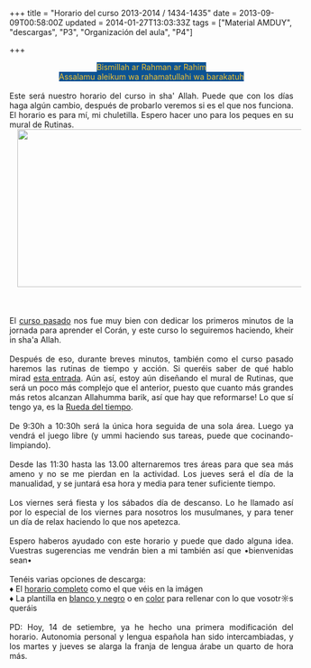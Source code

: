 +++
title = "Horario del curso 2013-2014 / 1434-1435"
date = 2013-09-09T00:58:00Z
updated = 2014-01-27T13:03:33Z
tags = ["Material AMDUY", "descargas", "P3", "Organización del aula", "P4"]

+++

<div dir="ltr" style="text-align: left;" trbidi="on"><div style="text-align: center;"><span style="background-color: #0b5394; color: #f1c232;">Bismillah ar Rahman ar Rahim</span></div><div style="text-align: center;"><span style="background-color: #0b5394; color: #f1c232;">Assalamu aleikum wa rahamatullahi wa barakatuh</span></div><div style="text-align: center;"><br /></div><div style="text-align: justify;">Este será nuestro horario del curso in sha' Allah. Puede que con los días haga algún cambio, después de probarlo veremos si es el que nos funciona. El horario es para mí, mi chuletilla. Espero hacer uno para los peques en su mural de Rutinas.</div><div style="text-align: center;"><div class="separator" style="clear: both; text-align: center;"><a href="http://2.bp.blogspot.com/-6tk-1mrGu4w/Ui0GFDqumEI/AAAAAAAAFvE/E6K2x51ANLs/s1600/horario.png" imageanchor="1" style="margin-left: 1em; margin-right: 1em;"><img border="0" src="http://2.bp.blogspot.com/-6tk-1mrGu4w/Ui0GFDqumEI/AAAAAAAAFvE/E6K2x51ANLs/s1600/horario.png" height="280" width="640" /></a></div><br /><a name='more'></a><br /></div><div class="separator" style="clear: both; text-align: center;"></div><div style="text-align: center;"><br /></div><div style="text-align: justify;">El <a href="http://almadrassadenoura.blogspot.com/2012/08/horario-curso-2012-2013.html">curso pasado</a> nos fue muy bien con dedicar los primeros minutos de la jornada para aprender el Corán, y este curso lo seguiremos haciendo, kheir in sha'a Allah.&nbsp;</div><div style="text-align: justify;"><br /></div><div style="text-align: justify;">Después de eso, durante breves minutos, también como el curso pasado haremos las rutinas de tiempo y acción. Si queréis saber de qué hablo mirad <a href="http://almadrassadenoura.blogspot.com/2011/11/rutinas-diarias.html">esta entrada</a>. Aún así, estoy aún diseñando el mural de Rutinas, que será un poco más complejo que el anterior, puesto que cuanto más grandes más retos alcanzan Allahumma barik, así que hay que reformarse! Lo que sí tengo ya, es la&nbsp;<a href="http://almadrassadenoura.blogspot.com/2013/08/la-rueda-del-tiempo.html">Rueda del tiempo</a>.</div><div style="text-align: justify;"><br /></div><div style="text-align: justify;">De 9:30h a 10:30h será la única hora seguida de una sola área. Luego ya vendrá el juego libre (y ummi haciendo sus tareas, puede que cocinando-limpiando).</div><div style="text-align: justify;"><br /></div><div style="text-align: justify;">Desde las 11:30 hasta las 13.00 alternaremos tres áreas para que sea más ameno y no se me pierdan en la actividad. Los jueves será el día de la manualidad, y se juntará esa hora y media para tener suficiente tiempo.<br /><br />Los viernes será fiesta y los sábados día de descanso. Lo he llamado así por lo especial de los viernes para nosotros los musulmanes, y para tener un día de relax haciendo lo que nos apetezca.</div><div style="text-align: center;"><br /></div><div style="text-align: justify;">Espero haberos ayudado con este horario y puede que dado alguna idea. Vuestras sugerencias me vendrán bien a mi también así que&nbsp;•bienvenidas sean•</div><div style="text-align: justify;"><br /></div><div style="text-align: justify;">Tenéis varias opciones de descarga:</div><div style="text-align: justify;">♦ El&nbsp;<a href="https://app.box.com/s/9m0zle6eyelwirly0iyg">horario completo</a>&nbsp;como el que véis en la imágen</div><div style="text-align: justify;">♦ La plantilla en <a href="https://app.box.com/s/kdpcn5iyfg0n9mpijfsh">blanco y negro</a>&nbsp;o en&nbsp;<a href="https://app.box.com/s/614oq79pmah1z66z63ov">color</a>&nbsp;para rellenar con lo que vosotr☼s queráis</div><div style="text-align: center;"><br /><div style="text-align: justify;">PD: Hoy, 14 de setiembre, ya he hecho una primera modificación del horario. Autonomia personal y lengua española han sido intercambiadas, y los martes y jueves se alarga la franja de lengua árabe un quarto de hora más.</div></div><div style="text-align: center;"><br /></div></div>
